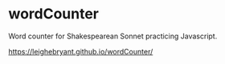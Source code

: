 # wordCounter
Word counter for Shakespearean Sonnet practicing Javascript.

https://leighebryant.github.io/wordCounter/
